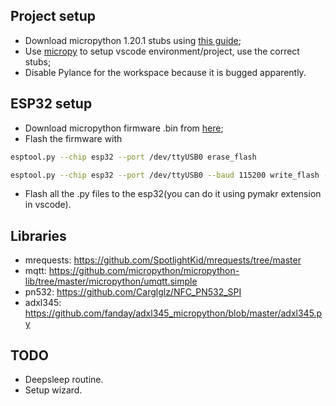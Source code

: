 ## Project setup

- Download micropython 1.20.1 stubs using [this guide](https://micropython-stubs.readthedocs.io/en/latest/20_using.html);
- Use [micropy](https://github.com/BradenM/micropy-cli) to setup vscode environment/project, use the correct stubs;
- Disable Pylance for the workspace because it is bugged apparently.


## ESP32 setup

- Download micropython firmware .bin from [here](https://micropython.org/download/esp32/);
- Flash the firmware with 
````bash
esptool.py --chip esp32 --port /dev/ttyUSB0 erase_flash
````
````bash
esptool.py --chip esp32 --port /dev/ttyUSB0 --baud 115200 write_flash -z 0x1000 firmware.bin
````
- Flash all the .py files to the esp32(you can do it using pymakr extension in vscode).


## Libraries

- mrequests: https://github.com/SpotlightKid/mrequests/tree/master
- mqtt: https://github.com/micropython/micropython-lib/tree/master/micropython/umqtt.simple
- pn532: https://github.com/Carglglz/NFC_PN532_SPI
- adxl345: https://github.com/fanday/adxl345_micropython/blob/master/adxl345.py


## TODO
- Deepsleep routine.
- Setup wizard.